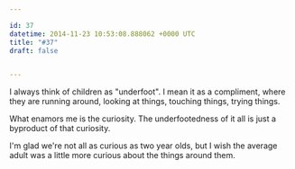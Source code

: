 ```yaml
---

id: 37
datetime: 2014-11-23 10:53:08.888062 +0000 UTC
title: "#37"
draft: false


---
```


I always think of children as "underfoot". I mean it as a compliment, where they are running around, looking at things, touching things, trying things. 

What enamors me is the curiosity. The underfootedness of it all is just a byproduct of that curiosity.

I'm glad we're not all as curious as two year olds, but I wish the average adult was a little more curious about the things around them.
